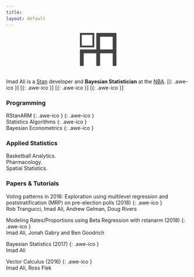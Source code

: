 ```yaml
---
title:
layout: default
---
```

<div style="text-align:center">
<img src ="/icons/logo2017.png" width = "20%" />
</div>
<br>

Imad Ali is a [Stan](http://mc-stan.org/) developer and **Bayesian Statistician** at the [NBA](http://stats.nba.com/).
[[<i class="fa fa-envelope-o"></i>](mailto:imad.ali@columbia.edu){: .awe-ico }]
[[<i class="fa fa-git"></i>](https://github.com/imadmali){: .awe-ico }]
[[<i class="fa fa-linkedin"></i>](https://www.linkedin.com/in/imadmali){: .awe-ico }]
[[<i class="fa fa-twitter"></i>](https://twitter.com/imadali){: .awe-ico }]

### Programming
RStanARM
[<i class="fa fa-info"></i>](http://mc-stan.org/interfaces/rstanarm){: .awe-ico }
[<i class='fa fa-code'></i>](https://github.com/stan-dev/rstanarm){: .awe-ico }  
Statistics Algorithms [<i class='fa fa-code'></i>](https://github.com/imadmali/statistics-algorithms){: .awe-ico }  
Bayesian Econometrics [<i class='fa fa-code'></i>](https://github.com/imadmali/bayesian-econometrics){: .awe-ico }  

### Applied Statistics
Basketball Analytics.  
Pharmacology.  
Spatial Statistics.  

### Papers & Tutorials

Voting patterns in 2016: Exploration using multilevel regression and poststratification (MRP) on pre-election polls (2018) [<i class='fa fa-file-o'></i>](https://arxiv.org/abs/1802.00842){: .awe-ico }    
<i class="fa fa-caret-right fa-xs"></i> Rob Trangucci, Imad Ali, Andrew Gelman, Doug Rivers

Modeling Rates/Proportions using Beta Regression with rstanarm (2018) [<i class='fa fa-file-o'></i>](http://mc-stan.org/rstanarm/articles/betareg.html){: .awe-ico }    
<i class="fa fa-caret-right fa-xs"></i> Imad Ali, Jonah Gabry and Ben Goodrich

Bayesian Statistics (2017) [<i class="fa fa-info"></i>](/bayesian-statistics/){: .awe-ico }  
<i class="fa fa-caret-right fa-xs"></i> Imad Ali  

Vector Calculus (2016) [<i class='fa fa-file-o'></i>](/files/vcn.pdf){: .awe-ico }  
<i class="fa fa-caret-right fa-xs"></i> Imad Ali, Ross Flek
